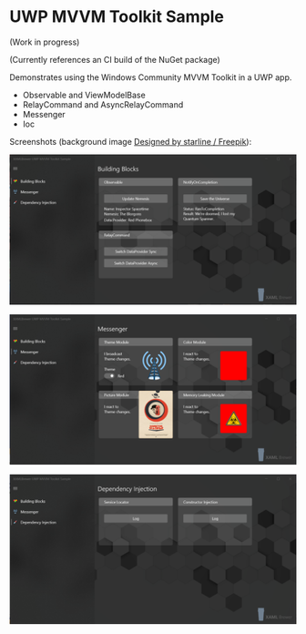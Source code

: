 # UWP MVVM Toolkit Sample

(Work in progress)

(Currently references an CI build of the NuGet package)

Demonstrates using the Windows Community MVVM Toolkit in a UWP app.
* Observable and ViewModelBase
* RelayCommand and AsyncRelayCommand
* Messenger
* Ioc

Screenshots (background image [Designed by starline / Freepik](http://www.freepik.com)):

![Screenshot](Assets/BuildingblocksPage.png?raw=true)

![Screenshot](Assets/MessengerPage.png?raw=true)

![Screenshot](Assets/InversionOfControlPage.png?raw=true)

